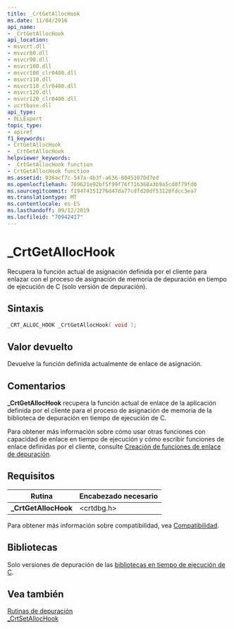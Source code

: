 ```yaml
---
title: _CrtGetAllocHook
ms.date: 11/04/2016
api_name:
- _CrtGetAllocHook
api_location:
- msvcrt.dll
- msvcr80.dll
- msvcr90.dll
- msvcr100.dll
- msvcr100_clr0400.dll
- msvcr110.dll
- msvcr110_clr0400.dll
- msvcr120.dll
- msvcr120_clr0400.dll
- ucrtbase.dll
api_type:
- DLLExport
topic_type:
- apiref
f1_keywords:
- CrtGetAllocHook
- _CrtGetAllocHook
helpviewer_keywords:
- _CrtGetAllocHook function
- CrtGetAllocHook function
ms.assetid: 036acf7c-547a-4b3f-a636-80451070d7ed
ms.openlocfilehash: 769621e92bf5f99f76f71b368a3b9a5cd0f79fd0
ms.sourcegitcommit: f19474151276d47da77cdfd20df53128fdcc3ea7
ms.translationtype: MT
ms.contentlocale: es-ES
ms.lasthandoff: 09/12/2019
ms.locfileid: "70942417"
---
```

# <a name="_crtgetallochook"></a>_CrtGetAllocHook

Recupera la función actual de asignación definida por el cliente para enlazar con el proceso de asignación de memoria de depuración en tiempo de ejecución de C (solo versión de depuración).

## <a name="syntax"></a>Sintaxis

```C
_CRT_ALLOC_HOOK _CrtGetAllocHook( void );
```

## <a name="return-value"></a>Valor devuelto

Devuelve la función definida actualmente de enlace de asignación.

## <a name="remarks"></a>Comentarios

**_CrtGetAllocHook** recupera la función actual de enlace de la aplicación definida por el cliente para el proceso de asignación de memoria de la biblioteca de depuración en tiempo de ejecución de C.

Para obtener más información sobre cómo usar otras funciones con capacidad de enlace en tiempo de ejecución y cómo escribir funciones de enlace definidas por el cliente, consulte [Creación de funciones de enlace de depuración](/visualstudio/debugger/debug-hook-function-writing).

## <a name="requirements"></a>Requisitos

|Rutina|Encabezado necesario|
|-------------|---------------------|
|**_CrtGetAllocHook**|\<crtdbg.h>|

Para obtener más información sobre compatibilidad, vea [Compatibilidad](../../c-runtime-library/compatibility.md).

## <a name="libraries"></a>Bibliotecas

Solo versiones de depuración de las [bibliotecas en tiempo de ejecución de C](../../c-runtime-library/crt-library-features.md).

## <a name="see-also"></a>Vea también

[Rutinas de depuración](../../c-runtime-library/debug-routines.md)<br/>
[_CrtSetAllocHook](crtsetallochook.md)<br/>
